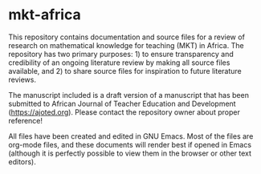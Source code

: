 # mkt-africa
This repository contains documentation and source files for a review of research on mathematical knowledge for teaching (MKT) in Africa. The repository has two primary purposes: 1) to ensure transparency and credibility of an ongoing literature review by making all source files available, and 2) to share source files for inspiration to future literature reviews. 

The manuscript included is a draft version of a manuscript that has been submitted to African Journal of Teacher Education and Development (https://ajoted.org). Please contact the repository owner about proper reference! 

All files have been created and edited in GNU Emacs. Most of the files are org-mode files, and these documents will render best if opened in Emacs (although it is perfectly possible to view them in the browser or other text editors). 
